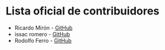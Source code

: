 # Lista oficial de contribuidores

- Ricardo Mirón - [GitHub](http://github.com/ricardomiron)
- issac romero  - [GitHub](https://github.com/IssacRom-96/hello-world)
- Rodolfo Ferro - [GitHub](http://github.com/ferrorodolfo)